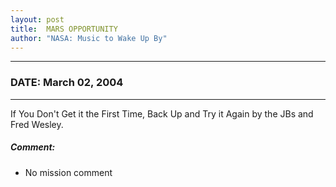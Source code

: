 ```yaml
---
layout: post
title:  MARS OPPORTUNITY
author: "NASA: Music to Wake Up By"
---
```


----
### DATE: March 02, 2004
----
If You Don't Get it the First Time, Back Up and Try it Again by the JBs and Fred Wesley.

##### Comment:
* No mission comment
